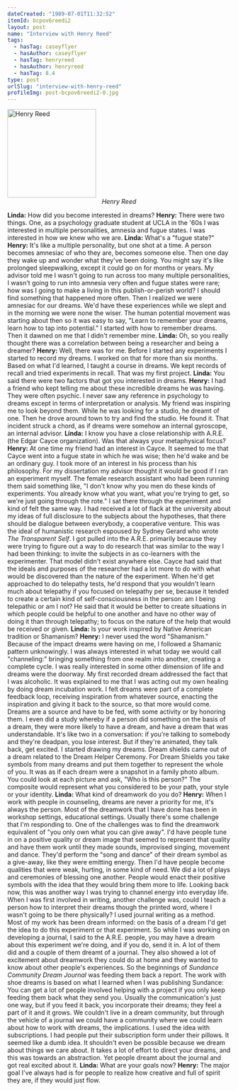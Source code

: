 ```yaml
---
dateCreated: "1989-07-01T11:32:52"
itemId: bcpov6reedi2
layout: post
name: "Interview with Henry Reed"
tags:
  - hasTag: caseyflyer
  - hasAuthor: caseyflyer
  - hasTag: henryreed
  - hasAuthor: henryreed
  - hasTag: 8.4
type: post
urlSlug: "interview-with-henry-reed"
profileImg: post-bcpov6reedi2-0.jpg
---
```


<img src="../images/post-bcpov6reedi2-0.jpg" width="200" height="auto" alt="Henry Reed"/>
<!--nopreview--><div style="text-align:center"><i>Henry Reed</i></div><!--/nopreview-->

**Linda:** How did you become interested in dreams? 
**Henry:** There were two things. One, as a psychology graduate student at UCLA in the '60s I was interested in multiple personalities, amnesia and fugue states. I was interested in how we knew who we are. 
**Linda:** What's a "fugue state?" 
**Henry:** It's like a multiple personality, but one shot at a time. A person becomes amnesiac of who they are, becomes someone else. Then one day they wake up and wonder what they've been doing. You might say it's like prolonged sleepwalking, except it could go on for months or years. My advisor told me I wasn't going to run across too many multiple personalities, I wasn't going to run into amnesia very often and fugue states were rare; how was I going to make a living in this publish-or-perish world? I should find something that happened more often. Then I realized we were amnesiac for our dreams. We'd have these experiences while we slept and in the morning we were none the wiser. The human potential movement was starting about then so it was easy to say, "Learn to remember your dreams, learn how to tap into potential." I started with how to remember dreams. Then it dawned on me that I didn't remember mine.
**Linda:** Oh, so you really thought there was a correlation between being a researcher and being a dreamer? 
**Henry:** Well, there was for me. Before I started any experiments I started to record my dreams. I worked on that for more than six months. Based on what I'd learned, I taught a course in dreams. We kept records of recall and tried experiments in recall. That was my first project. 
**Linda:** You said there were two factors that got you interested in dreams. 
**Henry:** I had a friend who kept telling me about these incredible dreams he was having. They were often psychic. I never saw any reference in psychology to dreams except in terms of interpretation or analysis. My friend was inspiring me to look beyond them. While he was looking for a studio, he dreamt of one. Then he drove around town to try and find the studio. He found it. That incident struck a chord, as if dreams were somehow an internal gyroscope, an internal advisor. 
**Linda:** I know you have a close relationship with A.R.E. (the Edgar Cayce organization). Was that always your metaphysical focus? **Henry:** At one time my friend had an interest in Cayce. It seemed to me that Cayce went into a fugue state in which he was wise; then he'd wake and be an ordinary guy. I took more of an interest in his process than his philosophy. 
For my dissertation my advisor thought it would be good if I ran an experiment myself. The female research assistant who had been running them said something like, "I don't know why you men do these kinds of experiments. You already know what you want, what you're trying to get, so we're just going through the rote." I sat there through the experiment and kind of felt the same way. 
I had received a lot of flack at the university about my ideas of full disclosure to the subjects about the hypotheses, that there should be dialogue between everybody, a cooperative venture. This was the ideal of humanistic research espoused by Sydney Gerard who wrote *The Transparent Self*. 
I got pulled into the A.R.E. primarily because they were trying to figure out a way to do research that was similar to the way I had been thinking: to invite the subjects in as co-learners with the experimenter. That model didn't exist anywhere else. 
Cayce had said that the ideals and purposes of the researcher had a lot more to do with what would be discovered than the nature of the experiment. When he'd get approached to do telepathy tests, he'd respond that you wouldn't learn much about telepathy if you focused on telepathy per se, because it tended to create a certain kind of self-consciousness in the person: am I being telepathic or am I not? He said that it would be better to create situations in which people could be helpful to one another and have no other way of doing it than through telepathy; to focus on the nature of the help that would be received or given. 
**Linda:** Is your work inspired by Native American tradition or Shamanism? 
**Henry:** I never used the word "Shamanism." Because of the impact dreams were having on me, I followed a Shamanic pattern unknowingly. I was always interested in what today we would call "channeling:" bringing something from one realm into another, creating a complete cycle. I was really interested in some other dimension of life and dreams were the doorway. 
My first recorded dream addressed the fact that I was alcoholic. It was explained to me that I was acting out my own healing by doing dream incubation work. 
I felt dreams were part of a complete feedback loop, receiving inspiration from whatever source, enacting the inspiration and giving it back to the source, so that more would come. Dreams are a source and have to be fed, with some activity or by honoring them. I even did a study whereby if a person did something on the basis of a dream, they were more likely to have a dream, and have a dream that was understandable. It's like two in a conversation: if you're talking to somebody and they're deadpan, you lose interest. But if they're animated, they talk back, get excited. 
I started drawing my dreams. Dream shields came out of a dream related to the Dream Helper Ceremony. For Dream Shields you take symbols from many dreams and put them together to represent the whole of you. It was as if each dream were a snapshot in a family photo album. You could look at each picture and ask, "Who is this person?" The composite would represent what you considered to be your path, your style or your identity. 
**Linda:** What kind of dreamwork do you do? 
**Henry:** When I work with people in counseling, dreams are never a priority for me, it's always the person. Most of the dreamwork that I have done has been in workshop settings, educational settings. Usually there's some challenge that I'm responding to. 
One of the challenges was to find the dreamwork equivalent of "you only own what you can give away". I'd have people tune in on a positive quality or dream image that seemed to represent that quality and have them work until they made sounds, improvised singing, movement and dance. They'd perform the "song and dance" of their dream symbol as a give-away, like they were emitting energy. Then I'd have people become qualities that were weak, hurting, in some kind of need. We did a lot of plays and ceremonies of blessing one another. People would enact their positive symbols with the idea that they would bring them more to life. Looking back now, this was another way I was trying to channel energy into everyday life. 
When I was first involved in writing, another challenge was, could I teach a person how to interpret their dreams though the printed word, where I wasn't going to be there physically? I used journal writing as a method. 
Most of my work has been dream informed: on the basis of a dream I'd get the idea to do this experiment or that experiment. So while I was working on developing a journal, I said to the A.R.E. people, you may have a dream about this experiment we're doing, and if you do, send it in. A lot of them did and a couple of them dreamt of a journal. They also showed a lot of excitement about dreamwork they could do at home and they wanted to know about other people's experiences. So the beginnings of *Sundance Community Dream Journal* was feeding them back a report. 
The work with shoe dreams is based on what I learned when I was publishing Sundance: You can get a lot of people involved helping with a project if you only keep feeding them back what they send you. Usually the communication's just one way, but if you feed it back, you incorporate their dreams; they feel a part of it and it grows. We couldn't live in a dream community, but through the vehicle of a journal we could have a community where we could learn about how to work with dreams, the implications.
I used the idea with subscriptions. I had people put their subscription form under their pillows. It seemed like a dumb idea. It shouldn't even be possible because we dream about things we care about. It takes a lot of effort to direct your dreams, and this was towards an abstraction. Yet people dreamt about the journal and got real excited about it. 
**Linda:** What are your goals now? 
**Henry:** The major goal I've always had is for people to realize how creative and full of spirit they are, if they would just flow.





